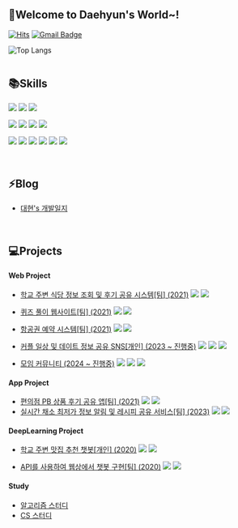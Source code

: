 ## 👋Welcome to Daehyun's World~!

[![Hits](https://hits.seeyoufarm.com/api/count/incr/badge.svg?url=https%3A%2F%2Fgithub.com%2Fgjbae1212&count_bg=%23FFD5D5&title_bg=%23FF7575&icon=&icon_color=%23E7E7E7&title=VISIT&edge_flat=false)](https://hits.seeyoufarm.com)   [![Gmail Badge](https://img.shields.io/badge/Gmail-d14836?style=flat-square&logo=Gmail&logoColor=white&link=mailto:eogus0512@gmail.com)](mailto:eogus0512@gmail.com)
<!--
**eogus0512/eogus0512** is a ✨ _special_ ✨ repository because its `README.md` (this file) appears on your GitHub profile.

Here are some ideas to get you started: 

- 🔭 I’m currently working on ...
- 🌱 I’m currently learning ...
- 👯 I’m looking to collaborate on ...
- 🤔 I’m looking for help with ...
- 💬 Ask me about ...
- 📫 How to reach me: ...
- 😄 Pronouns: ...
- ⚡ Fun fact: ...
-->

![Top Langs](https://github-readme-stats.vercel.app/api/top-langs/?username=eogus0512&layout=compact)

<a href="https://github.com/eogus0512/eogus0512">
  <img align="center" src="https://github-readme-stats.vercel.app/api/top-langs/?username=eogus0512&hide=c%2B%2B,Jupyter Notebook&title_color=6aa6f8&text_color=8a919a&icon_color=6aa6f8&bg_color=0e1116" alt="" />
</a>

## 📚Skills
<p>
<img src="https://img.shields.io/badge/java-007396?style=for-the-badge&logo=java&logoColor=white"> 
<img src="https://img.shields.io/badge/c++-00599C?style=for-the-badge&logo=c%2B%2B&logoColor=white">
<img src="https://img.shields.io/badge/python-3776AB?style=for-the-badge&logo=python&logoColor=white"> 
</p>
<p>
<img src="https://img.shields.io/badge/Thymeleaf-005F0F?style=for-the-badge&logo=Thymeleaf&logoColor=white"/>
<img src="https://img.shields.io/badge/javascript-F7DF1E?style=for-the-badge&logo=javascript&logoColor=black"> 
<img src="https://img.shields.io/badge/bootstrap-7952B3?style=for-the-badge&logo=bootstrap&logoColor=white">
<img src="https://img.shields.io/badge/flutter-02569B?style=for-the-badge&logo=flutter&logoColor=white">
</p>
<p>
<img src="https://img.shields.io/badge/spring-6DB33F?style=for-the-badge&logo=spring&logoColor=white"> 
<img src="https://img.shields.io/badge/mysql-4479A1?style=for-the-badge&logo=mysql&logoColor=white"> 
<img src="https://img.shields.io/badge/JPA-6DB33F?style=for-the-badge&logo=spring&logoColor=white">
<img src="https://img.shields.io/badge/QueryDSL-FF6200?style=for-the-badge&logo=java&logoColor=white">
<img src="https://img.shields.io/badge/amazonaws-232F3E?style=for-the-badge&logo=amazonaws&logoColor=white"> 
<img src="https://img.shields.io/badge/docker-2496ED?style=for-the-badge&logo=docker&logoColor=white"> 


</p>
<br>

## ⚡Blog
- [대현's 개발일지](https://eogus0512.github.io)
<br>

## 💻Projects
#### Web Project 
  - [학교 주변 식당 정보 조회 및 후기 공유 시스템[팀] (2021)](https://github.com/ddolI98/DGU_restaurant_WebProject) <img src="https://img.shields.io/badge/Java-007396?style=flat-square&logo=Java&logoColor=white"/>   <img src="https://img.shields.io/badge/-JSP-007396?style=flat-square&logo=java&logoColor=white"/>

  - [퀴즈 풀이 웹사이트[팀] (2021)](https://github.com/eogus0512/Quiz_WebProject) <img src="https://img.shields.io/badge/Java-007396?style=flat-square&logo=Java&logoColor=white"/>   <img src="https://img.shields.io/badge/-JSP-007396?style=flat-square&logo=java&logoColor=white"/>
  - [항공권 예약 시스템[팀] (2021)](https://github.com/eogus0512/OnAir) <img src="https://img.shields.io/badge/-Kotlin-0095D5?style=flat-square&logo=kotlin&logoColor=white"/>  <img src="https://img.shields.io/badge/Spring-6DB33F?style=flat-square&logo=Spring&logoColor=white"/>  
  - [커플 일상 및 데이트 정보 공유 SNS[개인] (2023 ~ 진행중)](https://github.com/eogus0512/LoveShare_SpringBoot) <img src="https://img.shields.io/badge/Java-007396?style=flat-square&logo=Java&logoColor=white"/>  <img src="https://img.shields.io/badge/Thymeleaf-005F0F?style=flat-square&logo=Thymeleaf&logoColor=white"/>  <img src="https://img.shields.io/badge/spring-6DB33F?style=flat-square&logo=spring&logoColor=white">
  - [모임 커뮤니티 (2024 ~ 진행중)](https://github.com/moyeobwa/moyeobwa) <img src="https://img.shields.io/badge/Java-007396?style=flat-square&logo=Java&logoColor=white"/>  <img src="https://img.shields.io/badge/spring-6DB33F?style=flat-square&logo=spring&logoColor=white"> <img src="https://img.shields.io/badge/docker-2496ED?style=flat-square&logo=docker&logoColor=white">



#### App Project
  - [편의점 PB 상품 후기 공유 앱[팀] (2021)](https://github.com/CSID-DGU/2021-1-OSSP2-Barcode-8)  <img src="https://img.shields.io/badge/Java-007396?style=flat-square&logo=Java&logoColor=white"/>  <img src="https://img.shields.io/badge/-Android%20Studio-3DDC84?style=flat-square&logo=android-studio&logoColor=white"/>
  - [실시간 채소 최저가 정보 알림 및 레시피 공유 서비스[팀] (2023)](https://github.com/CSID-DGU/2023-02-CECD2-5)  <img src="https://img.shields.io/badge/flutter-02569B?style=flat-square&logo=flutter&logoColor=white">  <img src="https://img.shields.io/badge/spring-6DB33F?style=flat-square&logo=spring&logoColor=white">


#### DeepLearning Project
  - [학교 주변 맛집 추천 챗봇[개인] (2020)](https://github.com/eogus0512/Chatbot_DeepLearning)  <img src="https://img.shields.io/badge/python-3776AB?style=flat-square&logo=python&logoColor=white">   <img src="https://img.shields.io/badge/-TensorFlow-FF6F00?style=flat-square&logo=TensorFlow&logoColor=white"/>

  - [API를 사용하여 웹상에서 챗봇 구현[팀] (2020)](https://github.com/eogus0512/Chatbot_Project) <img src="https://img.shields.io/badge/-Flask-000000?style=flat-square&logo=Flask&logoColor=white"/>  <img src="https://img.shields.io/badge/-React-61DAFB?style=flat-square&logo=React&logoColor=white"/>



#### Study
  - [알고리즘 스터디](https://github.com/eogus0512/AlgorithmStudy)
  - [CS 스터디](https://cs-study.atlassian.net/wiki/spaces/csstudy/overview?cloudId=1a610320-c5c1-4176-b5ee-a6d8fbc550d2)

